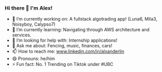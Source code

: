 ### Hi there 👋 I'm Alex!

<!--
**yungalyx/yungalyx** is a ✨ _special_ ✨ repository because its `README.md` (this file) appears on your GitHub profile.

Here are some ideas to get you started:

-->


- 🔭 I’m currently working on: A fullstack algotrading app! (Luna6, Mila3, Noisyboy, Calypso7)
- 🌱 I’m currently learning: Navigating through AWS architecture and services. 
- 🤔 I’m looking for help with: Internship applications!
- 💬 Ask me about: Fencing, music, finances, cars!
- 📫 How to reach me: www.linkedin.com/in/alxanderlin
- 😄 Pronouns: he/him
- ⚡ Fun fact: No. 1 Trending on Tiktok under #UBC 
